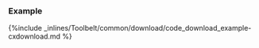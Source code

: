 

### Example



{%include _inlines/Toolbelt/common/download/code_download_example-cxdownload.md %}



